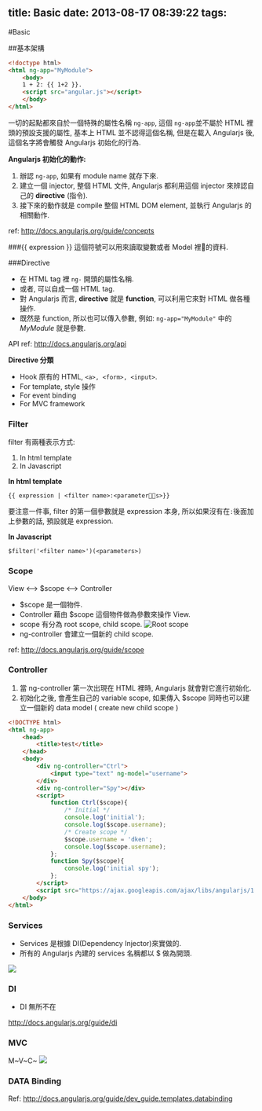 title: Basic
date: 2013-08-17 08:39:22
tags:
---

#Basic

##基本架構
```html
<!doctype html>
<html ng-app="MyModule">
	<body>
    1 + 2: {{ 1+2 }}.
    <script src="angular.js"></script>
    </body>
</html>
```

一切的起點都來自於一個特殊的屬性名稱 ```ng-app```, 這個 ```ng-app```並不屬於 HTML 裡頭的預設支援的屬性, 基本上 HTML 並不認得這個名稱, 但是在載入 Angularjs 後, 這個名字將會觸發 Angularjs 初始化的行為.

**Angularjs 初始化的動作:**

1. 辦認 ```ng-app```, 如果有 module name 就存下來.
2. 建立一個 injector, 整個 HTML 文件, Angularjs 都利用這個 injector 來辨認自己的 **directive** (指令).
3. 接下來的動作就是 compile 整個 HTML DOM element, 並執行 Angularjs 的相關動作.

ref: <http://docs.angularjs.org/guide/concepts>


###{{ expression }}
這個符號可以用來讀取變數或者 Model 裡的資料.

###Directive
* 在 HTML tag 裡 ```ng-``` 開頭的屬性名稱.
* 或者, 可以自成一個 HTML tag.
* 對 Angularjs 而言, **directive** 就是 **function**, 可以利用它來對 HTML 做各種操作.
* 既然是 function, 所以也可以傳入參數, 例如: `ng-app="MyModule"` 中的 *MyModule* 就是參數.

API ref: <http://docs.angularjs.org/api>

**Directive 分類**

* Hook 原有的 HTML, `<a>, <form>, <input>`.
* For template, style 操作
* For event binding
* For MVC framework


### Filter
filter 有兩種表示方式:

1. In html template
2. In Javascript

**In html template**

```
{{ expression | <filter name>:<parameters>}}
```
要注意一件事, filter 的第一個參數就是 expression 本身, 所以如果沒有在`:`後面加上參數的話, 預設就是 expression.

**In Javascript**

```
$filter('<filter name>')(<parameters>)
```

### Scope
View <--> $scope <--> Controller

* $scope 是一個物件.
* Controller 藉由 $scope 這個物件做為參數來操作 View.
* scope 有分為 root scope, child scope. ![Root scope](http://docs.angularjs.org/img/tutorial/tutorial_00.png)
* ng-controller 會建立一個新的 child scope.

ref: <http://docs.angularjs.org/guide/scope>


### Controller
1. 當 ng-controller 第一次出現在 HTML 裡時, Angularjs 就會對它進行初始化.
2. 初始化之後, 會產生自己的 variable scope, 如果傳入 $scope 同時也可以建立一個新的 data model ( create new child scope )

```html
<!DOCTYPE html>
<html ng-app>
    <head>
        <title>test</title>
    </head>
    <body>
        <div ng-controller="Ctrl">
            <input type="text" ng-model="username">
        </div>
        <div ng-controller="Spy"></div>
        <script>
            function Ctrl($scope){
            	/* Initial */
                console.log('initial');
                console.log($scope.username);
                /* Create scope */
                $scope.username = 'dken';
                console.log($scope.username);
            };
            function Spy($scope){
                console.log('initial spy');
            };
        </script>
        <script src="https://ajax.googleapis.com/ajax/libs/angularjs/1.0.7/angular.min.js"></script>
    </body>
</html>
```
### Services
* Services 是根據 DI(Dependency Injector)來實做的.
* 所有的 Angularjs 內建的 services 名稱都以 $ 做為開頭.


![](http://docs.angularjs.org/img/tutorial/xhr_service_final.png)

### DI
* DI 無所不在

<http://docs.angularjs.org/guide/di>

### MVC
M~V~C~
![](http://docs.angularjs.org/img/guide/about_view_final.png)

### DATA Binding
Ref: <http://docs.angularjs.org/guide/dev_guide.templates.databinding>
